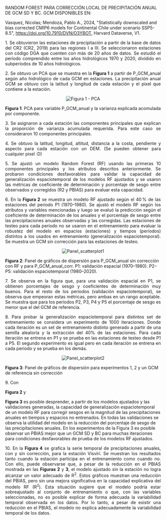 RANDOM FOREST PARA CORRECCIÓN LOCAL DE PRECIPITACIÓN ANUAL DE GCM SD Y BC. GCM DISPONIBLES EN:

Vasquez, Nicolas; Mendoza, Pablo A., 2024, "Statistically downscaled and bias corrected CMIP6 models for Continental Chile under scenario SSP5-8.5", https://doi.org/10.7910/DVN/O3YBOT, Harvard Dataverse, V1.

<p align="justify">
1. Se obtuvieron las estaciones de precipitación a partir de la base de datos del CR2 (CR2, 2019) para las regiones I a III. Se seleccionaron estaciones con código DGA que cuenten con más de 20 años de datos.  
Se estudió el período comprendido entre los años hidrológicos 1970 y 2020, dividido en subperíodos de 10 años hidrológicos.
</p>

<p align="justify">
2. Se obtuvo un PCA que se muestra en la <strong>Figura 1</strong> a partir de P_GCM_anual según año hidrológico de cada GCM en estaciones. La precipitación anual GCM se obtuvo con la latitud y longitud de cada estación y el píxel que contiene a la estación.
</p>

<div align="center">
  <img src="https://raw.githubusercontent.com/FelipeRivas5492/RF_corrPP/main/PCA.png" alt="Figura 1 - PCA">
</div>
<p><strong>Figura 1</strong>: PCA para variable P_GCM_anual y la varianza explicada acomulada por componente.</p>

<p align="justify">
3. Se asignaron a cada estación las componentes principales que explican la proporción de varianza acumulada requerida. Para este caso se consideraron 10 componentes principales.
</p>

<p align="justify">
4. Se obtuvo la latitud, longitud, altitud, distancia a la costa, pendiente y aspecto para cada estación con un DEM. (Se pueden obtener para cualquier pixel :D)
</p>

<p align="justify">
5. Se ajustó un modelo Random Forest (RF) usando las primeras 10 componentes principales y los atributos descritos anteriormente. Se probaron condiciones desfavorables para validar la capacidad de generalización espaciotemporal de los modelos RF ajustados y se usaron las métricas de coeficiente de determinación y porcentaje de sesgo entre observados y corregidos (R2 y PBIAS) para evaluar esta capacidad.
</p>

<p align="justify">
6. En la <strong>Figura 2</strong> se muestra un modelo RF ajustado según el 40 % de las estaciones del período P1 (1970–1980). Se ajustó el modelo RF según los atributos y variables mencionadas y luego se evaluó la predicción según el coeficiente de determinación de los anuales y el porcentaje de sesgo entre las precipitaciones anuales observadas y las corregidas. Las estaciones de testeo para cada período no se usaron en el entrenamiento para evaluar la robustez del modelo en espacios (estaciones) y tiempos (períodos) distintos a los usados en entrenamiento (generalización espaciotemporal). Se muestra un GCM sin corrección para las estaciones de testeo.
</p>

<div align="center">
  <img src="https://raw.githubusercontent.com/FelipeRivas5492/RF_corrPP/main/PANEL_SCATTERPLOT1.png" alt="Panel_scatterplot1">
</div>
<p><strong>Figura 2</strong>: Panel de gráficos de dispersión para P_GCM_anual sin corrección con RF y para P_GCM_anual_corr. P1: validación espacial (1970–1980). P2–P5: validación espaciotemporal (1980–2020).</p>

<p align="justify">
7. Se observa en la figura que, para una validación espacial en P1, se obtienen porcentajes de sesgo y coeficientes de determinación muy buenos. Para el resto de los períodos (validación espaciotemporal), se observa que empeoran estas métricas, pero ambas en un rango aceptable. Se muestra que para los períodos P2, P3, P4 y P5 el porcentaje de sesgo es menor que el del GCM de referencia.
</p>

<p align="justify">
8. Para probar la generalización espaciotemporal para distintos set de entrenamiento se considera un experimento de 1000 iteraciones. Donde cada iteración es un set de entrenamiento distinto generado a partir de una semilla aleatoria y la extracción del 40% de las estaciones. Para cada iteración se entrena en P1 y se prueba en las estaciones de testeo desde P1 a P5. El segundo experimento es igual pero en cada iteración se entrena en cada periodo y se prueba en los demás.
</p>

<div align="center">
  <img src="https://raw.githubusercontent.com/FelipeRivas5492/RF_corrPP/main/PANEL_SCATTERPLOT2.png" alt="Panel_scatterplot2">
</div>
<p><strong>Figura 3</strong>: Panel de gráficos de dispersión para experimentos 1, 2 y un GCM de referencia sin corrección</p>

<p align="justify">
9. Con <p><strong>Figura 2</strong> y <p><strong>Figura 3</strong> es posible desprender, a partir de los modelos ajustados y las validaciones generadas, la capacidad de generalización espaciotemporal de un modelo RF para corregir sesgos en la magnitud de las precipitaciones anuales en tiempos y espacios no entrenados. En todas las validaciones se observa la utilidad del modelo en la reducción del porcentaje de sesgo de las precipitaciones anuales. En los experimentos de la Figura 3 es posible observar un PBIAS mejor que un GCM SD y BC para muchas iteraciones para condiciones desfavorables de prueba de los modelos RF ajustados.
</p>

<p align="justify">
10. En la <strong>Figura 4</strong> se grafica la serie temporal de precipitaciones anuales, con y sin corrección, para la estación Visviri. Se muestran los resultados tanto cuando la estación participa en el entrenamiento como cuando no. Con ello, puede observarse que, a pesar de la reducción en el PBIAS mostrada en las <strong>Figuras 2</strong> y <strong>3</strong>, el modelo ajustado sin la estación no logra alcanzar un valor adecuado de R<sup>2</sup>. Estos gráficos muestran una reducción del PBIAS, pero sin una mejora significativa en la capacidad explicativa del modelo RF (R<sup>2</sup>). Esta situación sugiere que el modelo podría estar sobreajustado al conjunto de entrenamiento o que, con las variables seleccionadas, no es posible explicar de forma adecuada la variabilidad temporal observada en los datos. Por lo tanto, a pesar de existir una reducción en el PBIAS, el modelo no explica adecuadamente la variabilidad temporal de los datos.
</p>



